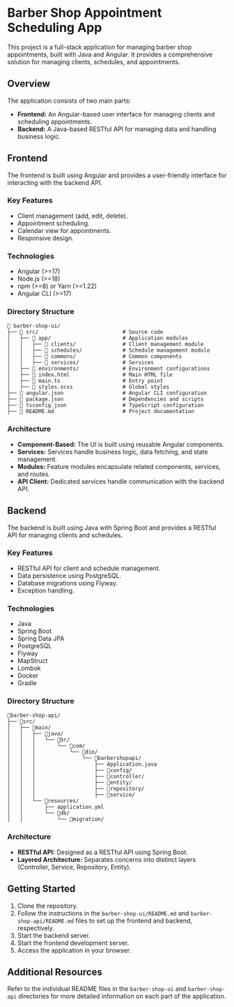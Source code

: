 # Barber Shop Appointment Scheduling App

This project is a full-stack application for managing barber shop appointments, built with Java and Angular. It provides a comprehensive solution for managing clients, schedules, and appointments.

## Overview

The application consists of two main parts:

- **Frontend:** An Angular-based user interface for managing clients and scheduling appointments.
- **Backend:** A Java-based RESTful API for managing data and handling business logic.

## Frontend

The frontend is built using Angular and provides a user-friendly interface for interacting with the backend API.

### Key Features

- Client management (add, edit, delete).
- Appointment scheduling.
- Calendar view for appointments.
- Responsive design.

### Technologies

- Angular (>=17)
- Node.js (>=18)
- npm (>=8) or Yarn (>=1.22)
- Angular CLI (>=17)

### Directory Structure

```
📂 barber-shop-ui/
├── 📂 src/                           # Source code
│   ├── 📂 app/                       # Application modules
│   │   ├── 📂 clients/               # Client management module
│   │   ├── 📂 schedules/             # Schedule management module
│   │   ├── 📂 commons/               # Common components
│   │   ├── 📂 services/              # Services
│   ├── 📂 environments/              # Environment configurations
│   ├── 📄 index.html                 # Main HTML file
│   ├── 📄 main.ts                    # Entry point
│   ├── 📄 styles.scss                # Global styles
├── 📄 angular.json                   # Angular CLI configuration
├── 📄 package.json                   # Dependencies and scripts
├── 📄 tsconfig.json                  # TypeScript configuration
├── 📄 README.md                      # Project documentation
```

### Architecture

- **Component-Based:** The UI is built using reusable Angular components.
- **Services:** Services handle business logic, data fetching, and state management.
- **Modules:** Feature modules encapsulate related components, services, and routes.
- **API Client:** Dedicated services handle communication with the backend API.

## Backend

The backend is built using Java with Spring Boot and provides a RESTful API for managing clients and schedules.

### Key Features

- RESTful API for client and schedule management.
- Data persistence using PostgreSQL.
- Database migrations using Flyway.
- Exception handling.

### Technologies

- Java
- Spring Boot
- Spring Data JPA
- PostgreSQL
- Flyway
- MapStruct
- Lombok
- Docker
- Gradle

### Directory Structure

```
📂barber-shop-api/
├── 📂src/
│   ├── 📂main/
│   │   ├── 📂java/
│   │   │   └── 📂br/
│   │   │       └── 📂com/
│   │   │           └── 📂dio/
│   │   │               └── 📂barbershopapi/
│   │   │                   ├── Application.java
│   │   │                   ├── 📂config/
│   │   │                   ├── 📂controller/
│   │   │                   ├── 📂entity/
│   │   │                   ├── 📂repository/
│   │   │                   ├── 📂service/
│   │   └── 📂resources/
│   │       ├── application.yml
│   │       └── 📂db/
│   │           └── 📂migration/
```

### Architecture

- **RESTful API:** Designed as a RESTful API using Spring Boot.
- **Layered Architecture:** Separates concerns into distinct layers (Controller, Service, Repository, Entity).

## Getting Started

1.  Clone the repository.
2.  Follow the instructions in the `barber-shop-ui/README.md` and `barber-shop-api/README.md` files to set up the frontend and backend, respectively.
3.  Start the backend server.
4.  Start the frontend development server.
5.  Access the application in your browser.

## Additional Resources

Refer to the individual README files in the `barber-shop-ui` and `barber-shop-api` directories for more detailed information on each part of the application.

